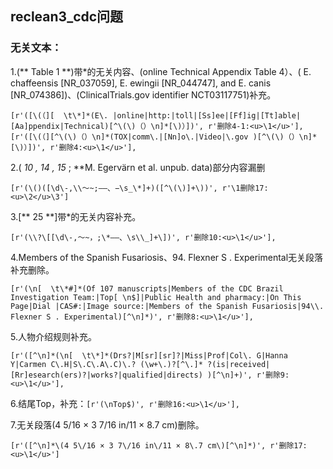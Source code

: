 ## reclean3_cdc问题
### 无关文本：
1.(** Table 1 **)带*的无关内容、(online Technical Appendix Table 4）、( E. chaffeensis [NR_037059], E. ewingii [NR_044747], and E. canis [NR_074386])、(ClinicalTrials.gov identifier NCT03117751)补充。
```
[r'([\(（][  \t\*]*(E\. |online|http:|toll|[Ss]ee|[Ff]ig|[Tt]able|[Aa]ppendix|Technical)[^\(\)（）\n]*[\)）])', r'删除4-1:<u>\1</u>'],
[r'([\(（][^\(\)（）\n]*(TOX|comm\.|[Nn]o\.|Video|\.gov )[^\(\)（）\n]*[\)）])', r'删除4:<u>\1</u>'],
```

2.( _10_ _,_ _14_ _,_ _15_ ; **M. Egervärn et al. unpub. data)部分内容漏删
```
[r'(\()([\d\-,\\～~;–—、−\s_\*]+)([^\(\)]+\))', r'\1删除17:<u>\2</u>\3']
```

3.\[** 25 **\]带*的无关内容补充。
```
[r'(\\?\[[\d\-,～~，;\*–—、\s\\_]+\])', r'删除10:<u>\1</u>'],
```

4.Members of the Spanish Fusariosis、94\. Flexner S . Experimental无关段落补充删除。
```
[r'(\n[  \t\*#]*(Of 107 manuscripts|Members of the CDC Brazil Investigation Team:|Top[ \n$]|Public Health and pharmacy:|On This Page|Dial |CAS#:|Image source:|Members of the Spanish Fusariosis|94\\. Flexner S . Experimental)[^\n]*)', r'删除8:<u>\1</u>'],
```

5.人物介绍规则补充。
```
[r'([^\n]*(\n[  \t\*]*(Drs?|M[sr][sr]?|Miss|Prof|Col\. G|Hanna Y|Carmen C\.H|S\.C\.A\.C)\.? (\w+\.)?[^\.]* ?(is|received|[Rr]esearch(ers)?|works?|qualified|directs) )[^\n]+)', r'删除9:<u>\1</u>'], 
```

6.结尾Top，补充：```[r'(\nTop$)', r'删除16:<u>\1</u>'],```

7.无关段落(4 5/16 × 3 7/16 in/11 × 8.7 cm)删除。
```
[r'([^\n]*\(4 5\/16 × 3 7\/16 in\/11 × 8\.7 cm\)[^\n]*)', r'删除17:<u>\1</u>']
```


